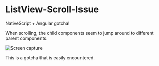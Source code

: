 # ListView-Scroll-Issue
NativeScript + Angular gotcha!

When scrolling, the child components seem to jump around to different parent components. 

![Screen capture](https://github.com/jzgoda/ListView-Scroll-Issue/blob/master/TheIllustratedVersion.gif)

This is a gotcha that is easily encountered. 
